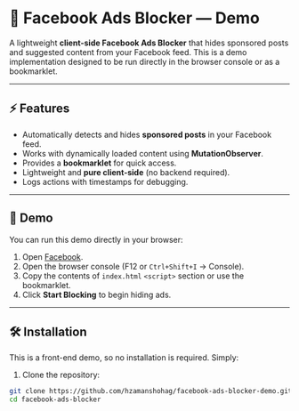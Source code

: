 # 🧱 Facebook Ads Blocker — Demo

A lightweight **client-side Facebook Ads Blocker** that hides sponsored posts and suggested content from your Facebook feed. This is a demo implementation designed to be run directly in the browser console or as a bookmarklet.

---

## ⚡ Features

- Automatically detects and hides **sponsored posts** in your Facebook feed.
- Works with dynamically loaded content using **MutationObserver**.
- Provides a **bookmarklet** for quick access.
- Lightweight and **pure client-side** (no backend required).
- Logs actions with timestamps for debugging.

---

## 📌 Demo

You can run this demo directly in your browser:

1. Open [Facebook](https://www.facebook.com/).
2. Open the browser console (F12 or `Ctrl+Shift+I` → Console).
3. Copy the contents of `index.html` `<script>` section or use the bookmarklet.
4. Click **Start Blocking** to begin hiding ads.

---

## 🛠 Installation

This is a front-end demo, so no installation is required. Simply:

1. Clone the repository:

```bash
git clone https://github.com/hzamanshohag/facebook-ads-blocker-demo.git
cd facebook-ads-blocker
